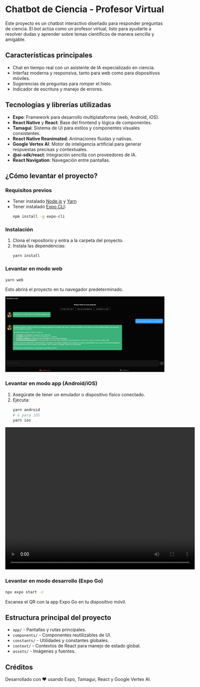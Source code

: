 # Chatbot de Ciencia - Profesor Virtual

Este proyecto es un chatbot interactivo diseñado para responder preguntas de ciencia. El bot actúa como un profesor virtual, listo para ayudarte a resolver dudas y aprender sobre temas científicos de manera sencilla y amigable.

## Características principales
- Chat en tiempo real con un asistente de IA especializado en ciencia.
- Interfaz moderna y responsiva, tanto para web como para dispositivos móviles.
- Sugerencias de preguntas para romper el hielo.
- Indicador de escritura y manejo de errores.

## Tecnologías y librerías utilizadas
- **Expo**: Framework para desarrollo multiplataforma (web, Android, iOS).
- **React Native** y **React**: Base del frontend y lógica de componentes.
- **Tamagui**: Sistema de UI para estilos y componentes visuales consistentes.
- **React Native Reanimated**: Animaciones fluidas y nativas.
- **Google Vertex AI**: Motor de inteligencia artificial para generar respuestas precisas y contextuales.
- **@ai-sdk/react**: Integración sencilla con proveedores de IA.
- **React Navigation**: Navegación entre pantallas.

## ¿Cómo levantar el proyecto?

### Requisitos previos
- Tener instalado [Node.js](https://nodejs.org/) y [Yarn](https://yarnpkg.com/)
- Tener instalado [Expo CLI](https://docs.expo.dev/get-started/installation/):
  ```sh
  npm install -g expo-cli
  ```

### Instalación
1. Clona el repositorio y entra a la carpeta del proyecto.
2. Instala las dependencias:
   ```sh
   yarn install
   ```

### Levantar en modo web
```sh
yarn web
```
Esto abrirá el proyecto en tu navegador predeterminado.

![alt text](image.png)

### Levantar en modo app (Android/iOS)
1. Asegúrate de tener un emulador o dispositivo físico conectado.
2. Ejecuta:
   ```sh
   yarn android
   # o para iOS
   yarn ios
   ```
<video controls src="ScreenRecording_07-21-2025 01-31-48_1.MP4" title="" width="600" height="450"></video>
### Levantar en modo desarrollo (Expo Go)
```sh
npx expo start -c
```
Escanea el QR con la app Expo Go en tu dispositivo móvil.

## Estructura principal del proyecto
- `app/` - Pantallas y rutas principales.
- `components/` - Componentes reutilizables de UI.
- `constants/` - Utilidades y constantes globales.
- `context/` - Contextos de React para manejo de estado global.
- `assets/` - Imágenes y fuentes.

## Créditos
Desarrollado con ❤️ usando Expo, Tamagui, React y Google Vertex AI.
